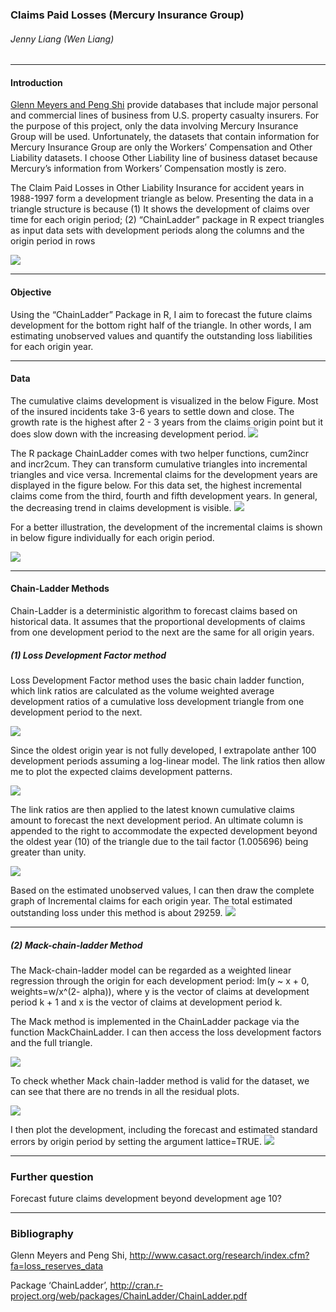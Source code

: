 ### Claims Paid Losses (Mercury Insurance Group)
###### _Jenny Liang (Wen Liang)_


----

#### Introduction

[Glenn Meyers and Peng Shi](http://www.casact.org/research/index.cfm?fa=loss_reserves_data) provide databases that include major personal and commercial lines of business from U.S. property casualty insurers. For the purpose of this project, only
the data involving Mercury Insurance Group will be used. Unfortunately, the datasets that contain information for Mercury Insurance Group are only the Workers’ Compensation and Other Liability datasets. I choose Other Liability line of business dataset because Mercury’s information from Workers’ Compensation mostly is zero. 

The Claim Paid Losses in Other Liability Insurance for accident years in 1988-1997 form a development triangle as below. Presenting the data in a triangle structure is because (1) It shows the development of claims over time for each origin period; (2) “ChainLadder” package in R expect triangles as input data sets with development periods along the columns and the origin period in rows

![](https://raw.githubusercontent.com/wliang88/ClaimsLossAnalysis/master/Triangle_Data.png)

----

#### Objective

Using the “ChainLadder” Package in R, I aim to forecast the future claims development for the bottom right half of the triangle. In other words, I am estimating unobserved values and quantify the outstanding loss liabilities for each origin year. 

----

#### Data

The cumulative claims development is visualized in the below Figure. Most of the insured incidents take 3-6 years to settle down and close. The growth rate is the highest after 2 - 3 years from the claims origin point but it does slow down with the increasing development period. 
![](https://raw.githubusercontent.com/wliang88/ClaimsLossAnalysis/master/Rplot_CumClaim.png)

The R package ChainLadder comes with two helper functions, cum2incr and incr2cum. They can transform cumulative triangles into incremental triangles and vice versa. Incremental claims for the development years are displayed in the figure below. For this data set, the highest incremental claims come from the third, fourth and fifth development years. In general, the decreasing trend in claims development is visible.
![](https://raw.githubusercontent.com/wliang88/ClaimsLossAnalysis/master/Rplot_IncData.png)
 
For a better illustration, the development of the incremental claims is shown in below figure individually for each origin period.

![](https://raw.githubusercontent.com/wliang88/ClaimsLossAnalysis/master/Rplot_IndivInc.png)

----

#### Chain-Ladder Methods

Chain-Ladder is a deterministic algorithm to forecast claims based on historical data. It assumes that the proportional developments of claims from one development period to the next are the same for all origin years.

##### (1) Loss Development Factor method
Loss Development Factor method uses the basic chain ladder function, which link ratios are calculated as the volume weighted average development ratios of a cumulative loss development triangle from one development period to the next.

![](https://raw.githubusercontent.com/wliang88/ClaimsLossAnalysis/master/LaTexFormula_LDFmethod.png)

Since the oldest origin year is not fully developed, I extrapolate anther 100 development periods assuming a log-linear model. The link ratios then allow me to plot the expected claims development patterns. 

![](https://github.com/wliang88/ClaimsLossAnalysis/blob/master/Rplot_pattern.png)

The link ratios are then applied to the latest known cumulative claims amount to forecast the next development period. An ultimate column is appended to the right to accommodate the expected development beyond the oldest year (10) of the triangle due to the tail factor (1.005696) being greater than unity. 

![](https://raw.githubusercontent.com/wliang88/ClaimsLossAnalysis/master/FullData_LDFmethod.png)

Based on the estimated unobserved values, I can then draw the complete graph of Incremental claims for each origin year. The total estimated outstanding loss under this method is about 29259. 
![](https://raw.githubusercontent.com/wliang88/ClaimsLossAnalysis/master/Rplot_LDFmethod_FullDataset.png)

----

##### (2) Mack-chain-ladder Method

The Mack-chain-ladder model can be regarded as a weighted linear regression through the origin for each development period: lm(y ~ x + 0, weights=w/x^(2-
alpha)), where y is the vector of claims at development period k + 1 and x is the
vector of claims at development period k.

The Mack method is implemented in the ChainLadder package via the function
MackChainLadder. I can then access the loss development factors and the full triangle. 

![](https://raw.githubusercontent.com/wliang88/ClaimsLossAnalysis/master/FullData_MCLmethod.png)

To check whether Mack chain-ladder method is valid for the dataset, we can see that there are no trends in all the residual plots. 

![](https://raw.githubusercontent.com/wliang88/ClaimsLossAnalysis/master/Rplot_MCLmethod.png)
 
I then plot the development, including the forecast and estimated standard errors by origin period by setting the argument lattice=TRUE.
![](https://raw.githubusercontent.com/wliang88/ClaimsLossAnalysis/master/Rplot_IndivMCLmethod.png)

----

### Further question
Forecast future claims development beyond development age 10? 

----

### Bibliography
Glenn Meyers and Peng Shi, http://www.casact.org/research/index.cfm?fa=loss_reserves_data

Package ‘ChainLadder’, http://cran.r-project.org/web/packages/ChainLadder/ChainLadder.pdf


